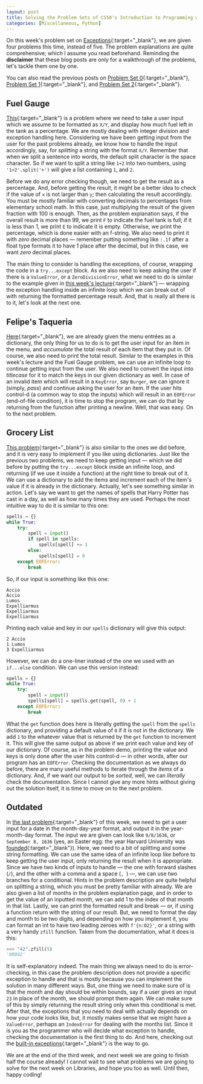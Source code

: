 ```yaml
---
layout: post
title: Solving the Problem Sets of CS50's Introduction to Programming with Python — One at a Time&#58; Problem Set 3
categories: [Miscellaneous, Python]
---
```


On this week's problem set on [Exceptions](https://cs50.harvard.edu/python/2022/psets/3/){:target="_blank"}, we are given four problems this time, instead of five. The problem explanations are quite comprehensive; which I assume you read beforehand. Reminding the **disclaimer** that these blog posts are only for a walkthrough of the problems, let's tackle them one by one.

You can also read the previous posts on [Problem Set 0](https://rivea0.github.io/blog/solving-the-problem-sets-of-cs50s-introduction-to-programming-with-python-problem-set-0/){:target="_blank"}, [Problem Set 1](https://rivea0.github.io/blog/solving-the-problem-sets-of-cs50s-introduction-to-programming-with-python-problem-set-1/){:target="_blank"}, and [Problem Set 2](https://rivea0.github.io/blog/solving-the-problem-sets-of-cs50s-introduction-to-programming-with-python-problem-set-2/){:target="_blank"}. 

## Fuel Gauge
[This](https://cs50.harvard.edu/python/2022/psets/3/fuel/){:target="_blank"} is a problem where we need to take a user input which we assume to be formatted as `X/Y`, and display how much fuel left in the tank as a percentage. We are mostly dealing with integer division and exception handling here. Considering we have been getting input from the user for the past problems already, we know how to handle the input accordingly, say, for _splitting_ a string with the format `X/Y`. Remember that when we split a sentence into words, the default split character is the space character. So if we want to split a string like `1+2` into two numbers, using `'1+2'.split('+')` will give a list containing `1`, and `2`.

Before we do any error checking though, we need to get the result as a percentage. And, before getting the result, it might be a better idea to check if the value of `x` is not larger than `y`; then calculating the result accordingly. You must be mostly familiar with converting decimals to percentages from elementary school math. In this case, just multiplying the result of the given fraction with 100 is enough. Then, as the problem explanation says, if the overall result is more than 99, we print `F` to indicate the fuel tank is full; if it is less than 1, we print `E` to indicate it is empty. Otherwise, we print the percentage, which is done easier with an f-string. We also need to print it with _zero_ decimal places — remember putting something like `:.1f` after a float type formats it to have 1 place after the decimal, but in this case, we want _zero_ decimal places.

The main thing to consider is handling the exceptions, of course, wrapping the code in a `try...except` block. As we also need to keep asking the user if there is a `ValueError`, or a `ZeroDivisionError`, what we need to do is similar to the example given in [this week's lecture](https://cs50.harvard.edu/python/2022/weeks/3/){:target="_blank"} — wrapping the exception handling inside an infinite loop which we can break out of with returning the formatted percentage result. And, that is really all there is to it, let's look at the next one.

## Felipe's Taqueria
[Here](https://cs50.harvard.edu/python/2022/psets/3/taqueria/){:target="_blank"}, we are already given the menu entrées as a dictionary, the only thing for us to do is to get the user input for an item in the menu, and _accumulate_ the total result of each item that they put in. Of course, we also need to print the total result. Similar to the examples in this week's lecture and the Fuel Gauge problem, we can use an infinite loop to continue getting input from the user. We also need to convert the input into _titlecase_ for it to match the keys in our given dictionary as well. In case of an invalid item which will result in a `KeyError`, say `Burger`, we can ignore it (simply, _pass_) and continue asking the user for an item. If the user hits control-d (a common way to stop the inputs) which will result in an `EOFError` (end-of-file condition), it is time to stop the program, we can do that by returning from the function after printing a newline.
Well, that was easy. On to the next problem.

## Grocery List
[This problem](https://cs50.harvard.edu/python/2022/psets/3/grocery/){:target="_blank"} is also similar to the ones we did before, and it is very easy to implement if you like using dictionaries. Just like the previous two problems, we need to keep getting input — which we did before by putting the `try...except` block inside an infinite loop, and returning (if we use it inside a function) at the right time to break out of it. We can use a dictionary to add the items and increment each of the item's value if it is already in the dictionary. Actually, let's see something similar in action. Let's say we want to get the names of spells that Harry Potter has cast in a day, as well as how many times they are used. Perhaps the most intuitive way to do it is similar to this one:

```python
spells = {}
while True:
	try:
		spell = input()
		if spell in spells:
		    spells[spell] += 1
		else:
		    spells[spell] = 0
	except EOFError:
		break
```

So, if our input is something like this one:

```
Accio
Accio
Lumos
Expelliarmus
Expelliarmus
Expelliarmus
```

Printing each value and key in our `spells` dictionary will give this output:

```
2 Accio
1 Lumos
3 Expelliarmus
```

However, we can do a one-liner instead of the one we used with an `if...else` condition. We can use this version instead:

```python
spells = {}
while True:
	try:
		spell = input()
		spells[spell] = spells.get(spell, 0) + 1
	except EOFError:
		break
```

What the `get` function does here is literally getting the `spell` from the `spells` dictionary, and providing a default value of `0` if it is not in the dictionary. We add `1` to the whatever value that is returned by the `get` function to increment it. This will give the same output as above if we print each value and key of our dictionary. 
Of course, as in the problem demo, printing the value and keys is only done after the user hits control-d — in other words, after our program has an `EOFError`. Checking the documentation as we always do before, there are many useful methods to iterate through the _items_ of a dictionary. And, if we want our output to be _sorted_, well, we can _literally_ check the documentation. Since I cannot give any more hints without giving out the solution itself, it is time to move on to the next problem.

## Outdated
In [the last problem](https://cs50.harvard.edu/python/2022/psets/3/outdated/){:target="_blank"} of this week, we need to get a user input for a date in the month-day-year format, and output it in the year-month-day format. The input we are given can look like `9/8/1636`, or `September 8, 1636` (yes, an Easter egg: the year Harvard University was [founded](https://www.harvard.edu/about/history/){:target="_blank"}). Here, we need to a bit of splitting and some string formatting. We can use the same idea of an infinite loop like before to keep getting the user input, only returning the result when it is appropriate. Since we have two kinds of inputs to handle — the one with forward slashes (`/`), and the other with a comma and a space (`, `) —, we can use two branches for a conditional. Hints in the problem description are quite helpful on splitting a string, which you must be pretty familiar with already. We are also given a list of months in the problem explanation page, and in order to get the value of an inputted month, we can add 1 to the index of that month in that list. Lastly, we can print the formatted result and break — or, if using a function return with the string of our result. But, we need to format the day and month to be two digits, and depending on how you implement it, you can format an int to have two leading zeroes with `f'{n:02}'`, or a string with a very handy `zfill` function. Taken from the documentation, what it does is this:

```python
>>> "42".zfill(5)
'00042'
```

It is self-explanatory indeed. The main thing we always need to do is error-checking, in this case the problem description does not provide a specific exception to handle and that is mostly because you can implement the solution in many different ways. But, one thing we need to make sure of is that the month and day should be within bounds, say if a user gives an input `23` in place of the month, we should prompt them again. We can make sure of this by simply returning the result string only when this conditional is met. After that, the exceptions that you need to deal with actually depends on how your code looks like, but, it mostly makes sense that we might have a `ValueError`, perhaps an `IndexError` for dealing with the months list. Since it is you as the programmer who will decide what exception to handle, checking the documentation is the first thing to do. And here, checking out the [built-in exceptions](https://docs.python.org/3/library/exceptions.html){:target="_blank"} is the way to go.

We are at the end of the third week, and next week we are going to finish half the course already! I cannot wait to see what problems we are going to solve for the next week on Libraries, and hope you too as well. Until then, happy coding!
